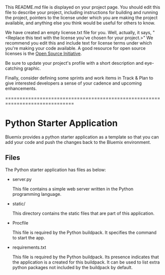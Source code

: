 This README.md file is displayed on your project page. You should edit this 
file to describe your project, including instructions for building and 
running the project, pointers to the license under which you are making the 
project available, and anything else you think would be useful for others to
know.

We have created an empty license.txt file for you. Well, actually, it says,
"<Replace this text with the license you've chosen for your project.>" We 
recommend you edit this and include text for license terms under which you're
making your code available. A good resource for open source licenses is the 
[Open Source Initiative](http://opensource.org/).

Be sure to update your project's profile with a short description and 
eye-catching graphic.

Finally, consider defining some sprints and work items in Track & Plan to give 
interested developers a sense of your cadence and upcoming enhancements.



==============================================================================
# Python Starter Application

Bluemix provides a python starter application as a template so that you can add your code and push the changes back to the Bluemix environment.


## Files

The Python starter application has files as below:

*   server.py

	This file contains a simple web server written in the Python programming language.

*   static/

	This directory contains the static files that are part of this application.

*   Procfile

	This file is required by the Python buildpack. It specifies the command to start the app.

*   requirements.txt

	This file is required by the Python buildpack. Its presence indicates that the application is a created for this buildpack. It can be used to list extra python packages not included by the buildpack by default.


